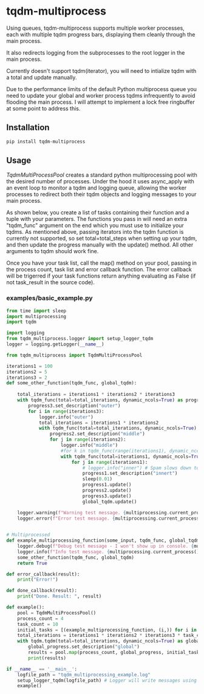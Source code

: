 # tqdm-multiprocess
Using queues, tqdm-multiprocess supports multiple worker processes, each with multiple tqdm progress bars, displaying them cleanly through the main process.  

It also redirects logging from the subprocesses to the root logger in the main process.

Currently doesn't support tqdm(iterator), you will need to intialize tqdm with a total and update manually.

Due to the performance limits of the default Python multiprocess queue you need to update your global and worker process tqdms infrequently to avoid flooding the main process. I will attempt to implement a lock free ringbuffer at some point to address this.

## Installation

```bash
pip install tqdm-multiprocess
```

## Usage

*TqdmMultiProcessPool* creates a standard python multiprocessing pool with the desired number of processes. Under the hood it uses async_apply with an event loop to monitor a tqdm and logging queue, allowing the worker processes to redirect both their tqdm objects and logging messages to your main process.

As shown below, you create a list of tasks containing their function and a tuple with your parameters. The functions you pass in will need an extra "tqdm_func" argument on the end which you must use to initialize your tqdms. As mentioned above, passing iterators into the tqdm function is currently not supported, so set total=total_steps when setting up your tqdm, and then update the progress manually with the update() method. All other arguments to tqdm should work fine.

Once you have your task list, call the map() method on your pool, passing in the process count, task list and error callback function. The error callback will be trigerred if your task functions return anything evaluating as False (if not task_result in the source code).

### examples/basic_example.py

```python
from time import sleep
import multiprocessing
import tqdm

import logging
from tqdm_multiprocess.logger import setup_logger_tqdm
logger = logging.getLogger(__name__)

from tqdm_multiprocess import TqdmMultiProcessPool

iterations1 = 100
iterations2 = 5
iterations3 = 2
def some_other_function(tqdm_func, global_tqdm):
    
    total_iterations = iterations1 * iterations2 * iterations3
    with tqdm_func(total=total_iterations, dynamic_ncols=True) as progress3:
        progress3.set_description("outer")
        for i in range(iterations3):
            logger.info("outer")
            total_iterations = iterations1 * iterations2
            with tqdm_func(total=total_iterations, dynamic_ncols=True) as progress2:
                progress2.set_description("middle")
                for j in range(iterations2):
                    logger.info("middle")
                    #for k in tqdm_func(range(iterations1), dynamic_ncols=True, desc="inner"):
                    with tqdm_func(total=iterations1, dynamic_ncols=True) as progress1:
                        for j in range(iterations1):
                            # logger.info("inner") # Spam slows down tqdm too much
                            progress1.set_description("innert")
                            sleep(0.01)
                            progress1.update()
                            progress2.update()
                            progress3.update()
                            global_tqdm.update()

    logger.warning(f"Warning test message. {multiprocessing.current_process().name}")
    logger.error(f"Error test message. {multiprocessing.current_process().name}")

        
# Multiprocessed
def example_multiprocessing_function(some_input, tqdm_func, global_tqdm):  
    logger.debug(f"Debug test message - I won't show up in console. {multiprocessing.current_process().name}")
    logger.info(f"Info test message. {multiprocessing.current_process().name}")
    some_other_function(tqdm_func, global_tqdm)
    return True

def error_callback(result):
    print("Error!")

def done_callback(result):
    print("Done. Result: ", result)

def example():
    pool = TqdmMultiProcessPool()
    process_count = 4
    task_count = 10
    initial_tasks = [(example_multiprocessing_function, (i,)) for i in range(task_count)]    
    total_iterations = iterations1 * iterations2 * iterations3 * task_count
    with tqdm.tqdm(total=total_iterations, dynamic_ncols=True) as global_progress:
        global_progress.set_description("global")
        results = pool.map(process_count, global_progress, initial_tasks, error_callback, done_callback)
        print(results)

if __name__ == '__main__':
    logfile_path = "tqdm_multiprocessing_example.log"
    setup_logger_tqdm(logfile_path) # Logger will write messages using tqdm.write
    example()
```
